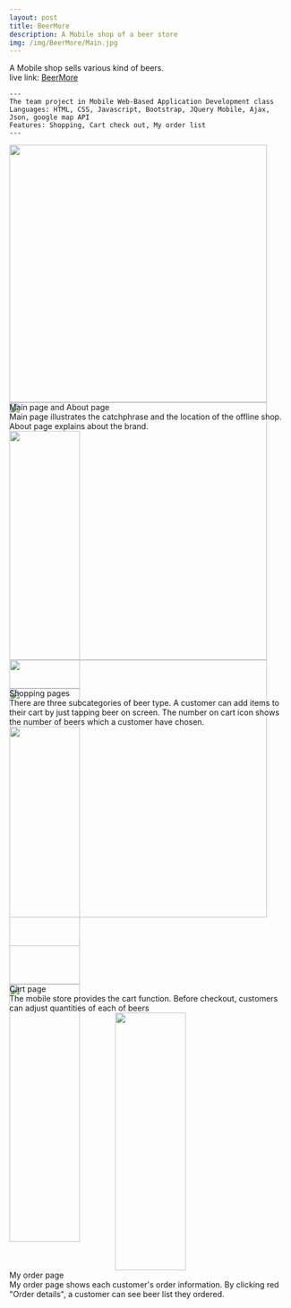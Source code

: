 ```yaml
---
layout: post
title: BeerMore
description: A Mobile shop of a beer store  
img: /img/BeerMore/Main.jpg 
---
```


A Mobile shop sells various kind of beers.  <br>
live link: <a href="http://choihyew.dev.fast.sheridanc.on.ca/Beer%20Store/beerstore.html" target="_blank"> BeerMore </a>

	---
	The team project in Mobile Web-Based Application Development class
	Languages: HTML, CSS, Javascript, Bootstrap, JQuery Mobile, Ajax, Json, google map API
	Features: Shopping, Cart check out, My order list
	---

<div class="img_row" style="height:460px;">
	<a href="{{ site.baseurl }}/img/BeerMore/Main1.jpg" target="_blank"><img class="col one" style="height:460px; object-fit:contain;" src="{{ site.baseurl }}/img/BeerMore/Main1.jpg" alt="" title="Main1"/></a>
	<a href="{{ site.baseurl }}/img/BeerMore/Main2.jpg" target="_blank"><img class="col one" style="height:460px; object-fit:contain;" src="{{ site.baseurl }}/img/BeerMore/Main2.jpg" alt="" title="Main2"/></a>
	<a href="{{ site.baseurl }}/img/BeerMore/About.jpg" target="_blank"><img class="col one" style="height:460px; object-fit:contain;" src="{{ site.baseurl }}/img/BeerMore/About.jpg" alt="" title="About"/></a>
</div>
<div class="col three caption">
	Main page and About page
</div>
Main page illustrates the catchphrase and the location of the offline shop. About page explains about the brand.
<br>

<div class="img_row" style="height: 460px">
	<a href="{{ site.baseurl }}/img/BeerMore/Shop1.jpg" target="_blank"><img class="col one" style="width:50%; height:460px; object-fit:contain;" src="{{ site.baseurl }}/img/BeerMore/Shop1.jpg" alt="" title="Shop1"/></a>
	<a href="{{ site.baseurl }}/img/BeerMore/Shop2.jpg" target="_blank"><img class="col one" style="width:50%; height:460px; object-fit:contain;" src="{{ site.baseurl }}/img/BeerMore/Shop2.jpg" alt="" title="Shop2"/></a>
</div>
<div class="col three caption">
	Shopping pages 
</div>
There are three subcategories of beer type. A customer can add items to their cart by just tapping beer on screen. The number on cart icon shows the number of beers which a customer have chosen.
<br>

<div class="img_row" style="height: 460px">
	<a href="{{ site.baseurl }}/img/BeerMore/Cart1.jpg" target="_blank"><img class="col one" style="width:50%; height:460px; object-fit:contain;" src="{{ site.baseurl }}/img/BeerMore/Cart1.jpg" alt="" title="Cart1"/></a>
	<a href="{{ site.baseurl }}/img/BeerMore/Cart2.jpg" target="_blank"><img class="col one" style="width:50%; height:460px; object-fit:contain;" src="{{ site.baseurl }}/img/BeerMore/Cart2.jpg" alt="" title="Cart2"/></a>
</div>
<div class="col three caption">
	Cart page
</div>
The mobile store provides the cart function. Before checkout, customers can adjust quantities of each of beers
<br>

<div class="img_row" style="height: 460px; vertical-align:middle; text-align:center">
	<a href="{{ site.baseurl }}/img/BeerMore/MyOrder.jpg" target="_blank"><img class="col three" style="width:50%; height:460px; object-fit:contain; float:initial; margin-left:auto; margin-right:auto;" src="{{ site.baseurl }}/img/BeerMore/MyOrder.jpg" alt="" title="MyOrder"/></a>
</div>
<div class="col three caption">
	My order page
</div>
My order page shows each customer's order information. By clicking red "Order details", a customer can see beer list they ordered.
<br>